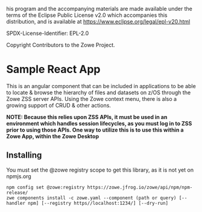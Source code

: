 his program and the accompanying materials are
made available under the terms of the Eclipse Public License v2.0 which accompanies
this distribution, and is available at https://www.eclipse.org/legal/epl-v20.html

SPDX-License-Identifier: EPL-2.0

Copyright Contributors to the Zowe Project.
# Sample React App

This is an angular component that can be included in applications to be able to locate & browse the hierarchy of files and datasets on z/OS through the Zowe ZSS server APIs. Using the Zowe context menu, there is also a growing support of CRUD & other actions.

**NOTE: Because this relies upon ZSS APIs, it must be used in an environment which handles session lifecycles, as you must log in to ZSS prior to using those APIs. One way to utilize this is to use this within a Zowe App, within the Zowe Desktop**

## Installing
You must set the @zowe registry scope to get this library, as it is not yet on npmjs.org

```
npm config set @zowe:registry https://zowe.jfrog.io/zowe/api/npm/npm-release/
zwe components install -c zowe.yaml --component (path or query) [--handler npm] [--registry https//localhost:1234/] [--dry-run]